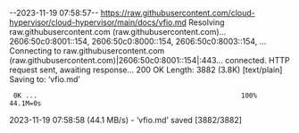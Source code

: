 --2023-11-19 07:58:57--  https://raw.githubusercontent.com/cloud-hypervisor/cloud-hypervisor/main/docs/vfio.md
Resolving raw.githubusercontent.com (raw.githubusercontent.com)... 2606:50c0:8001::154, 2606:50c0:8000::154, 2606:50c0:8003::154, ...
Connecting to raw.githubusercontent.com (raw.githubusercontent.com)|2606:50c0:8001::154|:443... connected.
HTTP request sent, awaiting response... 200 OK
Length: 3882 (3.8K) [text/plain]
Saving to: ‘vfio.md’

     0K ...                                                   100% 44.1M=0s

2023-11-19 07:58:58 (44.1 MB/s) - ‘vfio.md’ saved [3882/3882]

